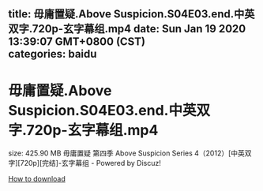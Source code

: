 
title: 毋庸置疑.Above Suspicion.S04E03.end.中英双字.720p-玄字幕组.mp4
date: Sun Jan 19 2020 13:39:07 GMT+0800 (CST)    
categories: baidu
---

# 毋庸置疑.Above Suspicion.S04E03.end.中英双字.720p-玄字幕组.mp4
size: 425.90 MB
 毋庸置疑 第四季 Above Suspicion Series 4（2012）[中英双字][720p][完结]-玄字幕组 - Powered by Discuz!
 

[How to download](https://bpcam.bemobtrk.com/go/2ceec3aa-1ca2-46d6-b9ff-aaa5c184517c?jno=1781)